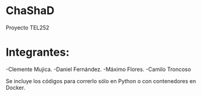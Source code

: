 # ChaShaD
Proyecto TEL252

# Integrantes:
-Clemente Mujica.
-Daniel Fernández.
-Máximo Flores.
-Camilo Troncoso

Se incluye los códigos para correrlo sólo en Python o con contenedores en Docker.
